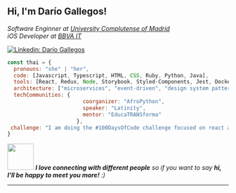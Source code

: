 <h2> Hi, I'm Darío Gallegos! </h2>
<p><em>Software Enginner at <a href="https://ucm.es//">University Complutense of Madrid </a>
  </br>iOS Developer at <a href="https://www.bbvaitspain.com/">BBVA IT</a>
</em></p>

[![Linkedin: Darío Gallegos](https://img.shields.io/badge/-dariogallegos-blue?style=flat-square&logo=Linkedin&logoColor=white&link=https://www.linkedin.com/in/dariogallegos/)](https://www.linkedin.com/in/darío-fernando-gallegos-quishpe)

```javascript
const thai = {
  pronouns: "she" | "her",
  code: [Javascript, Typescript, HTML, CSS, Ruby, Python, Java],
  tools: [React, Redux, Node, Storybook, Styled-Components, Jest, Docker],
  architecture: ["microservices", "event-driven", "design system pattern"],
  techCommunities: {
                        coorganizer: "AfroPython",
                        speaker: "Latinity",
                        mentor: "EducaTRANSforma"
                      },
 challenge: "I am doing the #100DaysOfCode challenge focused on react and typescript"
}
```

<img src="https://media.giphy.com/media/LnQjpWaON8nhr21vNW/giphy.gif" width="60"> <em><b>I love connecting with different people</b> so if you want to say <b>hi, I'll be happy to meet you more!</b> :)</em>

---
